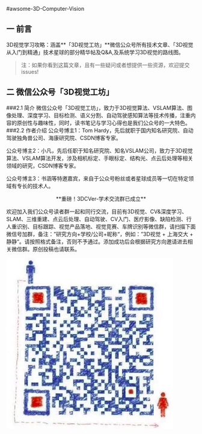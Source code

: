 #awsome-3D-Computer-Vision

## 一 前言 
3D视觉学习攻略：涵盖**「3D视觉工坊」**微信公众号所有技术文章、「3D视觉从入门到精通」技术星球的部分精华帖及Q&A,及系统学习3D视觉的路线图。

> 注：如果你看到这篇文章，且有一些疑问或者想提供一些资源，欢迎提交issues!

## 二 微信公众号「3D视觉工坊」
###2.1 简介
微信公众号「3D视觉工坊」，致力于3D视觉算法、VSLAM算法、图像处理、深度学习、目标检测、语义分割、自动驾驶感知算法等技术传播，注重内容的原创性与趣味性，同时，读书笔记与学习心得也是我们公众号的一大特色。
###2.2 作者介绍
公众号博主1：Tom Hardy，先后就职于国内知名研究院、自动驾驶独角兽公司、海康研究院、CSDN博客专家。

公众号博主2：小凡，先后任职于知名研究院、知名VSLAM公司，致力于3D视觉算法、VSLAM算法开发，涉及相机标定、手眼标定、结构光、点云后处理等相关领域的研究，CSDN博客专家。

公众号博主3：书涵等特邀嘉宾，来自于公众号粉丝或者星球成员等一切在特定领域有专长的技术人。

<center>**重磅！3DCVer-学术交流群已成立**</center>


欢迎加入我们公众号读者群一起和同行交流，目前有3D视觉、CV&深度学习、SLAM、三维重建、点云后处理、自动驾驶、CV入门、医疗影像、缺陷检测、行人重识别、目标跟踪、视觉产品落地、视觉竞赛、车牌识别等微信群，请扫描下面微信号加群，备注：”研究方向+学校/公司+昵称“，例如：”3D视觉 + 上海交大 + 静静“。请按照格式备注，否则不予通过。添加成功后会根据研究方向邀请进去相关微信群。原创投稿也请联系。

![](imgs/加群.jpg)


